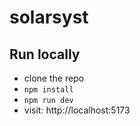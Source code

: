 # solarsyst

## Run locally
- clone the repo
- `npm install`
- `npm run dev`
- visit: http://localhost:5173
